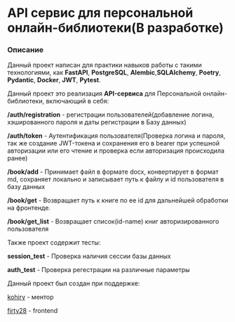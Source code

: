 # API сервис для персональной онлайн-библиотеки(В разработке)

### Описание  
Данный проект написан для практики навыков работы с такими технологиями, как **FastAPI**, **PostgreSQL**, **Alembic**,**SQLAlchemy**, **Poetry**, **Pydantic**, **Docker**, **JWT**, **Pytest**.  
  
Данный проект это реализация **API-сервиса** для Персональной онлайн-библиотеки, включающий в себя:  
  
**/auth/registration** - регистрации пользователей(добавление логина, хэшированного пароля и даты регистрации в Базу данных)  
  
**/auth/token** - Аутентификация пользователя(Проверка логина и пароля, так же создание JWT-токена и сохранения его в bearer при успешной авторизации или его чтение и проверка если авторизация происходила ранее)  
  
**/book/add** - Принимает файл в формате docx, конвертирует в формат md, сохраняет локально и записывает путь к файлу и id пользователя в базу данных 
  
**/book/get** - Возвращает путь к книге по ее id для дальнейшей обработки на фронтенде.

**/book/get_list** - Возвращает список(id-name) книг авторизированного пользователя

Также проект содержит тесты:

**session_test** - Проверка наличия сессии базы данных

**auth_test** - Проверка регестрации на различные параметры

Данный проект был создан при поддержке:  
  
  [kohiry](https://github.com/kohiry) - ментор  
  
  [firty28](https://github.com/firty28) - frontend
